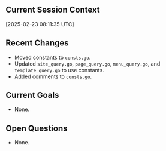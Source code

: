## Current Session Context

[2025-02-23 08:11:35 UTC]

## Recent Changes
- Moved constants to `consts.go`.
- Updated `site_query.go`, `page_query.go`, `menu_query.go`, and `template_query.go` to use constants.
- Added comments to `consts.go`.

## Current Goals
- None.

## Open Questions
- None.